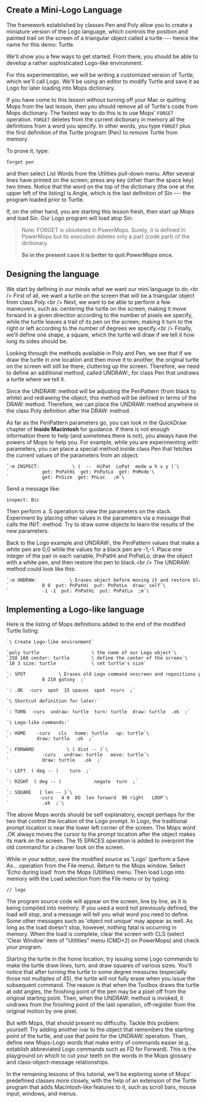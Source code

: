Create a Mini-Logo Language
---------------------------

The framework established by classes Pen and Poly allow you to create a
miniature version of the Logo language, which controls the position and
painted trail on the screen of a triangular object called a turtle
--- hence the name for this demo: Turtle.

We'll show you a few ways to get started. From there, you should be
able to develop a rather sophisticated Logo-like environment.

For this experimentation, we will be writing a customized version of
Turtle, which we'll call Logo. We'll be using an editor to modify
Turtle and save it as Logo for later loading into Mops dictionary.

If you have come to this lesson without turning off your Mac or quitting
Mops from the last lesson, then you should remove all of Turtle's code
from Mops dictionary. The fastest way to do this is to use Mops'
`FORGET` operation. `FORGET` deletes from
the current dictionary in memory all the definitions from a word you
specify. In other words, you type `FORGET` plus the first
definition of the Turtle program (Pen) to remove Turtle from memory.

To prove it, type:

`forget pen`

and then select List Words from the Utilities pull-down menu. After
several lines have printed on the screen, press any key (other than the
space key) two times. Notice that the word on the top of the dictionary
(the one at the upper left of the listing) is Angle, which is the last
definition of Sin --- the program loaded prior to Turtle.

If, on the other hand, you are starting this lesson fresh, then start up
Mops and load Sin. Our Logo program will load atop Sin.

> Note: FORGET is obsoleted in PowerMops. Surely, it is
> defined in PowerMops but its execution deletes only a part (code part)
> of the dictionary.
> 
> **So in the present case it is better to quit PowerMops once.**

## Designing the language

We start by defining in our minds what we want our mini language to
do.\<br /\> First of all, we want a turtle on the screen that will be a
triangular object from class Poly.\<br /\> Next, we want to be able to
perform a few maneuvers, such as: centering the turtle on the screen;
making it move forward in a given direction according to the number of
pixels we specify, while the turtle leaves a trail of its pen on the
screen; making it turn to the right or left according to the number of
degrees we specify.\<br /\> Finally, we'll define one shape, a square,
which the turtle will draw if we tell it how long its sides should be.

Looking through the methods available in Poly and Pen, we see that if we
draw the turtle in one location and then move it to another, the
original turtle on the screen will still be there, cluttering up the
screen. Therefore, we need to define an additional method, called
UNDRAW:, for class Pen that undraws a turtle where we tell it.

Since the UNDRAW: method will be adjusting the PenPattern (from black to
white) and redrawing the object, this method will be defined in terms of
the DRAW: method. Therefore, we can place the UNDRAW: method anywhere in
the class Poly definition after the DRAW: method.

As far as the PenPattern parameters go, you can look in the QuickDraw
chapter of **Inside Macintosh** for guidance. If there is not enough
information there to help (and sometimes there is not), you always have
the powers of Mops to help you. For example, while you are experimenting
with parameters, you can place a special method inside class Pen that
fetches the current values of the parameters from an object:

```mops
`:m INSPECT:            \ (  --  HiPat  LoPat  mode w h x y )`\
`            get: PnPatHi  get: PnPatLo  get: PnMode`\
`            get: PnSize  get: PnLoc   ;m`\
```

Send a message like:

```mops
inspect: Bic
```

Then perform a .S operation to view the parameters on the stack.
Experiment by placing other values in the parameters via a message that
calls the INIT: method. Try to draw some objects to learn the results of
the new parameters.

Back to the Logo example and UNDRAW:, the PenPattern values that make a
white pen are 0,0 while the values for a black pen are -1,-1. Place one
integer of the pair in each variable, PnPatHi and PnPatLo, draw the
object with a white pen, and then restore the pen to black.\<br /\> The
UNDRAW: method could look like this:

```mops
`:m UNDRAW:            \ Erases object before moving it and restore black pen`\
`            0 0  put: PnPatHi  put: PnPatLo  draw: self`\
`            -1 -1  put: PnPatHi  put: PnPatLo  ;m`\
```

## Implementing a Logo-like language

Here is the listing of Mops definitions added to the end of the modified
Turtle listing:

```mops
`\ Create Logo-like environment`

`poly turtle                   \ the name of our Logo object`\
`250 160 center: turtle        \ define the center of the screen`\
`10 3 size: turtle             \ set turtle's size`

`: SPOT            \ Erases old Logo command onscreen and repositions prompt`\
`            8 210 gotoxy  ;`

`: .OK  -curs  spot  15 spaces  spot  +curs  ;`

`\ Shortcut definition for later:`

`: TURN  -curs  undraw: turtle  turn: turtle  draw: turtle  .ok  ;`

`\ Logo-like commands:`

`: HOME    -curs   cls   home: turtle   up: turtle`\
`          draw: turtle  .ok  ;`

`: FORWARD            \ ( dist -- )`\
`            -curs   undraw: turtle   move: turtle`\
`            draw: turtle   .ok  ;`

`: LEFT  ( deg -- )    turn  ;`

`: RIGHT  ( deg -- )            negate  turn  ;`

`: SQUARE   { len -- }`\
`           -curs   4 0  DO  len forward  90 right   LOOP`\
`            .ok  ;`\
```

The above Mops words should be self explanatory, except perhaps for the
two that control the location of the Logo prompt. In Logo, the
traditional prompt location is near the lower left corner of the screen.
The Mops word .OK always moves the cursor to the prompt location after
the object makes its mark on the screen. The 15 SPACES operation is
added to overprint the old command for a cleaner look on the screen.

While in your editor, save the modified source as 'Logo' (perform a
Save As\... operation from the File menu). Return to the Mops window.
Select 'Echo during load' from the Mops (Utilities) menu. Then load
Logo into memory with the Load selection from the File menu or by
typing:

`// logo`

The program source code will appear on the screen, line by line, as it
is being compiled into memory. If you used a word not previously
defined, the load will stop, and a message will tell you what word you
need to define. Some other messages such as 'object not unique' may
appear as well. As long as the load doesn't stop, however, nothing
fatal is occurring in memory. When the load is complete, clear the
screen with CLS (select 'Clear Window' item of "Utilities" menu
(CMD+2) on PowerMops) and check your program.

Starting the turtle in the home location, try issuing some Logo commands
to make the turtle draw lines, turn, and draw squares of various sizes.
You'll notice that after turning the turtle to some degree measures
(especially those not multiples of 45), the turtle will not fully erase
when you issue the subsequent command. The reason is that when the
Toolbox draws the turtle at odd angles, the finishing point of the pen
may be a pixel off from the original starting point. Then, when the
UNDRAW: method is invoked, it undraws from the finishing point of the
last operation, off-register from the original motion by one pixel.

But with Mops, that should present no difficulty. Tackle this problem
yourself. Try adding another ivar to the object that remembers the
starting point of the turtle, and use that point for the UNDRAW:
operation. Then, define new Mops-Logo words that make entry of commands
easier (e.g., establish abbreviated Logo commands such as FD for
Forward). This is the playground on which to cut your teeth on the words
in the Mops glossary and class-object-message relationships.

In the remaining lessons of this tutorial, we'll be exploring some of
Mops' predefined classes more closely, with the help of an extension of
the Turtle program that adds Macintosh-like features to it, such as
scroll bars, mouse input, windows, and menus.

